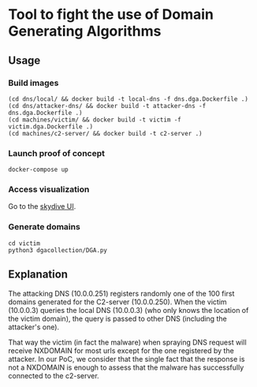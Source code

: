 # Tool to fight the use of Domain Generating Algorithms

## Usage

### Build images

```shell
(cd dns/local/ && docker build -t local-dns -f dns.dga.Dockerfile .)
(cd dns/attacker-dns/ && docker build -t attacker-dns -f dns.dga.Dockerfile .)
(cd machines/victim/ && docker build -t victim -f victim.dga.Dockerfile .)
(cd machines/c2-server/ && docker build -t c2-server .)
```

### Launch proof of concept

```shell
docker-compose up
```

### Access visualization

Go to the [skydive UI](http://localhost:8082/ui/topology).

### Generate domains

```shell
cd victim
python3 dgacollection/DGA.py
```

## Explanation

The attacking DNS (10.0.0.251) registers randomly one of the 100 first domains generated for the C2-server (10.0.0.250). When the victim (10.0.0.3) queries the local DNS (10.0.0.3) (who only knows the location of the victim domain), the query is passed to other DNS (including the attacker's one).

That way the victim (in fact the malware) when spraying DNS request will receive NXDOMAIN for most urls except for the one registered by the attacker. In our PoC, we consider that the single fact that the response is not a NXDOMAIN is enough to assess that the malware has successfully connected to the c2-server.